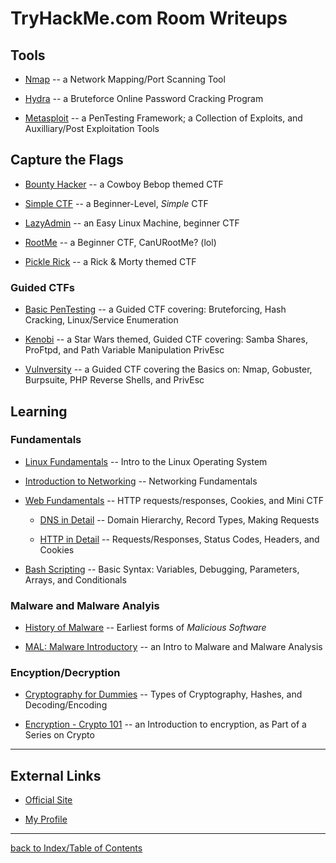 # TryHackMe.com Room Writeups

## Tools

* [Nmap](thmNmap.md) -- a Network Mapping/Port Scanning Tool

* [Hydra](thmHydra.md) -- a Bruteforce Online Password Cracking Program

* [Metasploit](thmMetasploit.md) -- a PenTesting Framework; a Collection of Exploits, and Auxilliary/Post Exploitation Tools


## Capture the Flags

* [Bounty Hacker](thmBountyHacker.md) -- a Cowboy Bebop themed CTF

* [Simple CTF](thmSimpleCTF.md) -- a Beginner-Level, *Simple* CTF

* [LazyAdmin](thmLazyAdmin.md) -- an Easy Linux Machine, beginner CTF

* [RootMe](thmRootMe.md) -- a Beginner CTF, CanURootMe? (lol)

* [Pickle Rick](thmPickleRick.md) -- a Rick & Morty themed CTF

### Guided CTFs

* [Basic PenTesting](thmBasicPenTesting.md) -- a Guided CTF covering: Bruteforcing, Hash Cracking, Linux/Service Enumeration

* [Kenobi](thmKenobi.md) -- a Star Wars themed, Guided CTF covering: Samba Shares, ProFtpd, and Path Variable Manipulation PrivEsc

* [Vulnversity](thmVulnversity.md) -- a Guided CTF covering the Basics on: Nmap, Gobuster, Burpsuite, PHP Reverse Shells, and PrivEsc


## Learning

### Fundamentals

* [Linux Fundamentals](thmLinuxFundamentals.md) -- Intro to the Linux Operating System

* [Introduction to Networking](thmIntroNetworking.md) -- Networking Fundamentals

* [Web Fundamentals](thmWebFundamentals.md) -- HTTP requests/responses, Cookies, and Mini CTF

    - [DNS in Detail](thmDNSinDetail.md) -- Domain Hierarchy, Record Types, Making Requests 

    - [HTTP in Detail](thmHTTPinDetail.md) -- Requests/Responses, Status Codes, Headers, and Cookies

* [Bash Scripting](thmBashScripting.md) -- Basic Syntax: Variables, Debugging, Parameters, Arrays, and Conditionals

### Malware and Malware Analyis

* [History of Malware](thmHistoryofMalware.md) -- Earliest forms of *Malicious Software*

* [MAL: Malware Introductory](thmMalIntro.md) -- an Intro to Malware and Malware Analysis

### Encyption/Decryption

* [Cryptography for Dummies](thmCryptforDummies.md) -- Types of Cryptography, Hashes, and Decoding/Encoding

* [Encryption - Crypto 101](thmCrypto101.md) -- an Introduction to encryption, as Part of a Series on Crypto


---
## External Links

* [Official Site](https://tryhackme.com/)

* [My Profile](https://tryhackme.com/p/gesteratops)

---
[back to Index/Table of Contents](index.md)
